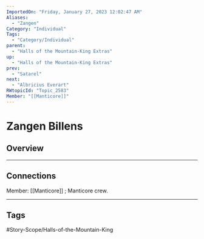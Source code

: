 ```yaml
---
ImportedOn: "Friday, January 27, 2023 12:02:47 AM"
Aliases:
  - "Zangen"
Category: "Individual"
Tags:
  - "Category/Individual"
parent:
  - "Halls of the Mountain-King Extras"
up:
  - "Halls of the Mountain-King Extras"
prev:
  - "Satarel"
next:
  - "Albricius Everart"
RWtopicId: "Topic_2583"
Member: "[[Manticore]]"
---
```

# Zangen Billens
## Overview
---
## Connections
Member: [[Manticore]] ; Manticore crew.


---
## Tags
#Story-Scope/Halls-of-the-Mountain-King

